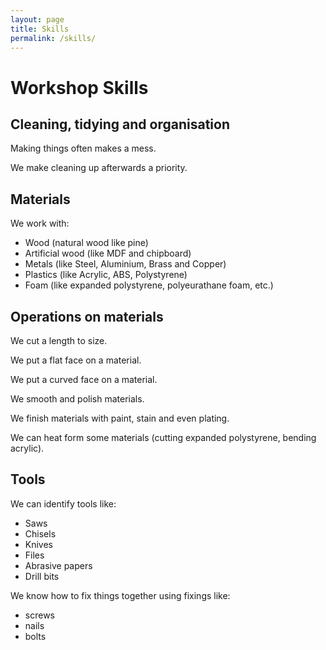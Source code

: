 ```yaml
---
layout: page
title: Skills
permalink: /skills/
---
```


Workshop Skills
===============


Cleaning, tidying and organisation
----------------------------------

Making things often makes a mess.

We make cleaning up afterwards a priority.


Materials
---------

We work with:

* Wood (natural wood like pine)
* Artificial wood (like MDF and chipboard)
* Metals (like Steel, Aluminium, Brass and Copper)
* Plastics (like Acrylic, ABS, Polystyrene)
* Foam (like expanded polystyrene, polyeurathane foam, etc.)


Operations on materials
-----------------------

We cut a length to size.

We put a flat face on a material.

We put a curved face on a material.

We smooth and polish materials.

We finish materials with paint, stain and even plating.

We can heat form some materials (cutting expanded polystyrene,
bending acrylic).


Tools
-----

We can identify tools like:

* Saws
* Chisels
* Knives
* Files
* Abrasive papers
* Drill bits

We know how to fix things together using fixings like:

* screws
* nails
* bolts

